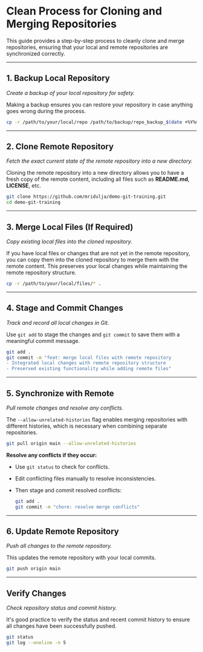 
# Clean Process for Cloning and Merging Repositories

This guide provides a step-by-step process to cleanly clone and merge repositories, ensuring that your local and remote repositories are synchronized correctly.

---

## **1. Backup Local Repository**

*Create a backup of your local repository for safety.*

Making a backup ensures you can restore your repository in case anything goes wrong during the process.

```bash
cp -r /path/to/your/local/repo /path/to/backup/repo_backup_$(date +%Y%m%d)
```

---

## **2. Clone Remote Repository**

*Fetch the exact current state of the remote repository into a new directory.*

Cloning the remote repository into a new directory allows you to have a fresh copy of the remote content, including all files such as **README.md**, **LICENSE**, etc.

```bash
git clone https://github.com/mridulja/demo-git-training.git
cd demo-git-training
```

---

## **3. Merge Local Files (If Required)**

*Copy existing local files into the cloned repository.*

If you have local files or changes that are not yet in the remote repository, you can copy them into the cloned repository to merge them with the remote content. This preserves your local changes while maintaining the remote repository structure.

```bash
cp -r /path/to/your/local/files/* .
```

---

## **4. Stage and Commit Changes**

*Track and record all local changes in Git.*

Use `git add` to stage the changes and `git commit` to save them with a meaningful commit message.

```bash
git add .
git commit -m "feat: merge local files with remote repository
- Integrated local changes with remote repository structure
- Preserved existing functionality while adding remote files"
```

---

## **5. Synchronize with Remote**

*Pull remote changes and resolve any conflicts.*

The `--allow-unrelated-histories` flag enables merging repositories with different histories, which is necessary when combining separate repositories.

```bash
git pull origin main --allow-unrelated-histories
```

**Resolve any conflicts if they occur:**

- Use `git status` to check for conflicts.
- Edit conflicting files manually to resolve inconsistencies.
- Then stage and commit resolved conflicts:

  ```bash
  git add .
  git commit -m "chore: resolve merge conflicts"
  ```

---

## **6. Update Remote Repository**

*Push all changes to the remote repository.*

This updates the remote repository with your local commits.

```bash
git push origin main
```

---

## **Verify Changes**

*Check repository status and commit history.*

It's good practice to verify the status and recent commit history to ensure all changes have been successfully pushed.

```bash
git status
git log --oneline -n 5
```

